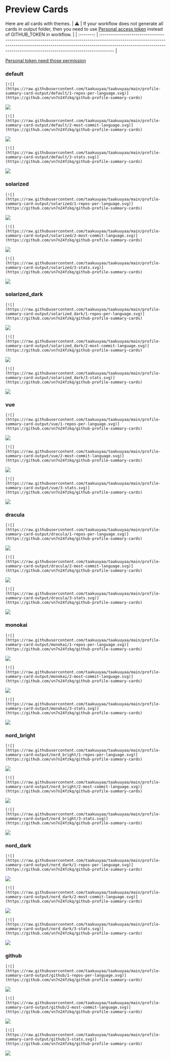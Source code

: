 
# Preview Cards

Here are all cards with themes.
| :warning: | If your workflow does not generate all cards in output folder, then you need to use [Personal access token](https://docs.github.com/en/actions/configuring-and-managing-workflows/creating-and-storing-encrypted-secrets) instead of GITHUB_TOKEN in workflow. |
| :-------: | :------------------------------------------------------------------------------------------------------------------------------------------------------------------------------------------------------------------------------------------------ |

[Personal token need those permission](https://github.com/vn7n24fzkq/github-profile-summary-cards/wiki/Personal-access-token-permissions)


### default


```
[![](https://raw.githubusercontent.com/taakuuyaa/taakuuyaa/main/profile-summary-card-output/default/1-repos-per-language.svg)](https://github.com/vn7n24fzkq/github-profile-summary-cards)
```
![](https://raw.githubusercontent.com/taakuuyaa/taakuuyaa/main/profile-summary-card-output/default/1-repos-per-language.svg)


```
[![](https://raw.githubusercontent.com/taakuuyaa/taakuuyaa/main/profile-summary-card-output/default/2-most-commit-language.svg)](https://github.com/vn7n24fzkq/github-profile-summary-cards)
```
![](https://raw.githubusercontent.com/taakuuyaa/taakuuyaa/main/profile-summary-card-output/default/2-most-commit-language.svg)


```
[![](https://raw.githubusercontent.com/taakuuyaa/taakuuyaa/main/profile-summary-card-output/default/3-stats.svg)](https://github.com/vn7n24fzkq/github-profile-summary-cards)
```
![](https://raw.githubusercontent.com/taakuuyaa/taakuuyaa/main/profile-summary-card-output/default/3-stats.svg)


### solarized


```
[![](https://raw.githubusercontent.com/taakuuyaa/taakuuyaa/main/profile-summary-card-output/solarized/1-repos-per-language.svg)](https://github.com/vn7n24fzkq/github-profile-summary-cards)
```
![](https://raw.githubusercontent.com/taakuuyaa/taakuuyaa/main/profile-summary-card-output/solarized/1-repos-per-language.svg)


```
[![](https://raw.githubusercontent.com/taakuuyaa/taakuuyaa/main/profile-summary-card-output/solarized/2-most-commit-language.svg)](https://github.com/vn7n24fzkq/github-profile-summary-cards)
```
![](https://raw.githubusercontent.com/taakuuyaa/taakuuyaa/main/profile-summary-card-output/solarized/2-most-commit-language.svg)


```
[![](https://raw.githubusercontent.com/taakuuyaa/taakuuyaa/main/profile-summary-card-output/solarized/3-stats.svg)](https://github.com/vn7n24fzkq/github-profile-summary-cards)
```
![](https://raw.githubusercontent.com/taakuuyaa/taakuuyaa/main/profile-summary-card-output/solarized/3-stats.svg)


### solarized_dark


```
[![](https://raw.githubusercontent.com/taakuuyaa/taakuuyaa/main/profile-summary-card-output/solarized_dark/1-repos-per-language.svg)](https://github.com/vn7n24fzkq/github-profile-summary-cards)
```
![](https://raw.githubusercontent.com/taakuuyaa/taakuuyaa/main/profile-summary-card-output/solarized_dark/1-repos-per-language.svg)


```
[![](https://raw.githubusercontent.com/taakuuyaa/taakuuyaa/main/profile-summary-card-output/solarized_dark/2-most-commit-language.svg)](https://github.com/vn7n24fzkq/github-profile-summary-cards)
```
![](https://raw.githubusercontent.com/taakuuyaa/taakuuyaa/main/profile-summary-card-output/solarized_dark/2-most-commit-language.svg)


```
[![](https://raw.githubusercontent.com/taakuuyaa/taakuuyaa/main/profile-summary-card-output/solarized_dark/3-stats.svg)](https://github.com/vn7n24fzkq/github-profile-summary-cards)
```
![](https://raw.githubusercontent.com/taakuuyaa/taakuuyaa/main/profile-summary-card-output/solarized_dark/3-stats.svg)


### vue


```
[![](https://raw.githubusercontent.com/taakuuyaa/taakuuyaa/main/profile-summary-card-output/vue/1-repos-per-language.svg)](https://github.com/vn7n24fzkq/github-profile-summary-cards)
```
![](https://raw.githubusercontent.com/taakuuyaa/taakuuyaa/main/profile-summary-card-output/vue/1-repos-per-language.svg)


```
[![](https://raw.githubusercontent.com/taakuuyaa/taakuuyaa/main/profile-summary-card-output/vue/2-most-commit-language.svg)](https://github.com/vn7n24fzkq/github-profile-summary-cards)
```
![](https://raw.githubusercontent.com/taakuuyaa/taakuuyaa/main/profile-summary-card-output/vue/2-most-commit-language.svg)


```
[![](https://raw.githubusercontent.com/taakuuyaa/taakuuyaa/main/profile-summary-card-output/vue/3-stats.svg)](https://github.com/vn7n24fzkq/github-profile-summary-cards)
```
![](https://raw.githubusercontent.com/taakuuyaa/taakuuyaa/main/profile-summary-card-output/vue/3-stats.svg)


### dracula


```
[![](https://raw.githubusercontent.com/taakuuyaa/taakuuyaa/main/profile-summary-card-output/dracula/1-repos-per-language.svg)](https://github.com/vn7n24fzkq/github-profile-summary-cards)
```
![](https://raw.githubusercontent.com/taakuuyaa/taakuuyaa/main/profile-summary-card-output/dracula/1-repos-per-language.svg)


```
[![](https://raw.githubusercontent.com/taakuuyaa/taakuuyaa/main/profile-summary-card-output/dracula/2-most-commit-language.svg)](https://github.com/vn7n24fzkq/github-profile-summary-cards)
```
![](https://raw.githubusercontent.com/taakuuyaa/taakuuyaa/main/profile-summary-card-output/dracula/2-most-commit-language.svg)


```
[![](https://raw.githubusercontent.com/taakuuyaa/taakuuyaa/main/profile-summary-card-output/dracula/3-stats.svg)](https://github.com/vn7n24fzkq/github-profile-summary-cards)
```
![](https://raw.githubusercontent.com/taakuuyaa/taakuuyaa/main/profile-summary-card-output/dracula/3-stats.svg)


### monokai


```
[![](https://raw.githubusercontent.com/taakuuyaa/taakuuyaa/main/profile-summary-card-output/monokai/1-repos-per-language.svg)](https://github.com/vn7n24fzkq/github-profile-summary-cards)
```
![](https://raw.githubusercontent.com/taakuuyaa/taakuuyaa/main/profile-summary-card-output/monokai/1-repos-per-language.svg)


```
[![](https://raw.githubusercontent.com/taakuuyaa/taakuuyaa/main/profile-summary-card-output/monokai/2-most-commit-language.svg)](https://github.com/vn7n24fzkq/github-profile-summary-cards)
```
![](https://raw.githubusercontent.com/taakuuyaa/taakuuyaa/main/profile-summary-card-output/monokai/2-most-commit-language.svg)


```
[![](https://raw.githubusercontent.com/taakuuyaa/taakuuyaa/main/profile-summary-card-output/monokai/3-stats.svg)](https://github.com/vn7n24fzkq/github-profile-summary-cards)
```
![](https://raw.githubusercontent.com/taakuuyaa/taakuuyaa/main/profile-summary-card-output/monokai/3-stats.svg)


### nord_bright


```
[![](https://raw.githubusercontent.com/taakuuyaa/taakuuyaa/main/profile-summary-card-output/nord_bright/1-repos-per-language.svg)](https://github.com/vn7n24fzkq/github-profile-summary-cards)
```
![](https://raw.githubusercontent.com/taakuuyaa/taakuuyaa/main/profile-summary-card-output/nord_bright/1-repos-per-language.svg)


```
[![](https://raw.githubusercontent.com/taakuuyaa/taakuuyaa/main/profile-summary-card-output/nord_bright/2-most-commit-language.svg)](https://github.com/vn7n24fzkq/github-profile-summary-cards)
```
![](https://raw.githubusercontent.com/taakuuyaa/taakuuyaa/main/profile-summary-card-output/nord_bright/2-most-commit-language.svg)


```
[![](https://raw.githubusercontent.com/taakuuyaa/taakuuyaa/main/profile-summary-card-output/nord_bright/3-stats.svg)](https://github.com/vn7n24fzkq/github-profile-summary-cards)
```
![](https://raw.githubusercontent.com/taakuuyaa/taakuuyaa/main/profile-summary-card-output/nord_bright/3-stats.svg)


### nord_dark


```
[![](https://raw.githubusercontent.com/taakuuyaa/taakuuyaa/main/profile-summary-card-output/nord_dark/1-repos-per-language.svg)](https://github.com/vn7n24fzkq/github-profile-summary-cards)
```
![](https://raw.githubusercontent.com/taakuuyaa/taakuuyaa/main/profile-summary-card-output/nord_dark/1-repos-per-language.svg)


```
[![](https://raw.githubusercontent.com/taakuuyaa/taakuuyaa/main/profile-summary-card-output/nord_dark/2-most-commit-language.svg)](https://github.com/vn7n24fzkq/github-profile-summary-cards)
```
![](https://raw.githubusercontent.com/taakuuyaa/taakuuyaa/main/profile-summary-card-output/nord_dark/2-most-commit-language.svg)


```
[![](https://raw.githubusercontent.com/taakuuyaa/taakuuyaa/main/profile-summary-card-output/nord_dark/3-stats.svg)](https://github.com/vn7n24fzkq/github-profile-summary-cards)
```
![](https://raw.githubusercontent.com/taakuuyaa/taakuuyaa/main/profile-summary-card-output/nord_dark/3-stats.svg)


### github


```
[![](https://raw.githubusercontent.com/taakuuyaa/taakuuyaa/main/profile-summary-card-output/github/1-repos-per-language.svg)](https://github.com/vn7n24fzkq/github-profile-summary-cards)
```
![](https://raw.githubusercontent.com/taakuuyaa/taakuuyaa/main/profile-summary-card-output/github/1-repos-per-language.svg)


```
[![](https://raw.githubusercontent.com/taakuuyaa/taakuuyaa/main/profile-summary-card-output/github/2-most-commit-language.svg)](https://github.com/vn7n24fzkq/github-profile-summary-cards)
```
![](https://raw.githubusercontent.com/taakuuyaa/taakuuyaa/main/profile-summary-card-output/github/2-most-commit-language.svg)


```
[![](https://raw.githubusercontent.com/taakuuyaa/taakuuyaa/main/profile-summary-card-output/github/3-stats.svg)](https://github.com/vn7n24fzkq/github-profile-summary-cards)
```
![](https://raw.githubusercontent.com/taakuuyaa/taakuuyaa/main/profile-summary-card-output/github/3-stats.svg)

